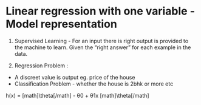 # Linear regression with one variable - Model representation

1. Supervised Learning - For an input there is right output is provided to the machine to learn.
Given the “right answer” for each example in the data. 

2. Regression Problem : 
  - A discreet value is output eg. price of the house
  - Classification Problem - whether the house is 2bhk or more etc
  
h(x) = [math]\theta[/math] - θ0 + θ1x
[math]\theta[/math] 

